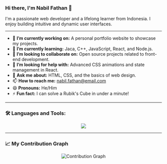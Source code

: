 ### Hi there, I'm Nabil Fathan 👋

I'm a passionate web developer and a lifelong learner from Indonesia. I enjoy building intuitive and dynamic user interfaces.

---

- 🔭 **I’m currently working on:** A personal portfolio website to showcase my projects.
- 🌱 **I’m currently learning:** Jaca, C++, JavaScript, React, and Node.js.
- 👯 **I’m looking to collaborate on:** Open source projects related to front-end development.
- 🤔 **I’m looking for help with:** Advanced CSS animations and state management in React.
- 💬 **Ask me about:** HTML, CSS, and the basics of web design.
- 📫 **How to reach me:** [nabil.fathan@email.com](mailto:nabil.fathan@email.com)
- 😄 **Pronouns:** He/Him
- ⚡ **Fun fact:** I can solve a Rubik's Cube in under a minute!

---

### 🛠️ Languages and Tools:
<p align="center">
  <a href="https://skillicons.dev">
    <img src="https://skillicons.dev/icons?i=html,css,javascript,tailwind,figma,git,vscode,github,java,cpp" />
  </a>
</p>

----

### 📈 My Contribution Graph
<p align="center">
  <img src="https://github-readme-activity-graph.vercel.app/graph?username=nabilfathan&theme=react-dark&hide_border=true&area=true" alt="Contribution Graph" />
</p>
